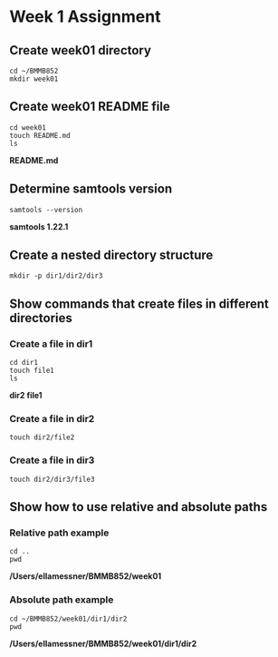 # Week 1 Assignment

## Create week01 directory
```
cd ~/BMMB852
mkdir week01
```

## Create week01 README file
```
cd week01
touch README.md
ls
```
**README.md**

## Determine samtools version
```
samtools --version
```
**samtools 1.22.1**

## Create a nested directory structure
```
mkdir -p dir1/dir2/dir3
```
## Show commands that create files in different directories
### Create a file in dir1
```
cd dir1
touch file1
ls
```
**dir2  file1**

### Create a file in dir2
```
touch dir2/file2
```

### Create a file in dir3
```
touch dir2/dir3/file3
```

## Show how to use relative and absolute paths
### Relative path example
```
cd ..
pwd
```
**/Users/ellamessner/BMMB852/week01**
### Absolute path example
```
cd ~/BMMB852/week01/dir1/dir2
pwd
```
**/Users/ellamessner/BMMB852/week01/dir1/dir2**